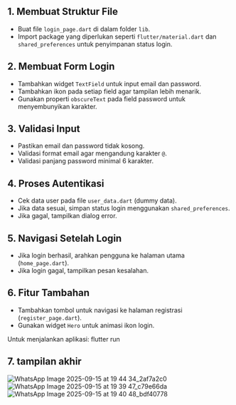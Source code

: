 ## 1. Membuat Struktur File

- Buat file `login_page.dart` di dalam folder `lib`.
- Import package yang diperlukan seperti `flutter/material.dart` dan `shared_preferences` untuk penyimpanan status login.

## 2. Membuat Form Login

- Tambahkan widget `TextField` untuk input email dan password.
- Tambahkan ikon pada setiap field agar tampilan lebih menarik.
- Gunakan properti `obscureText` pada field password untuk menyembunyikan karakter.

## 3. Validasi Input

- Pastikan email dan password tidak kosong.
- Validasi format email agar mengandung karakter `@`.
- Validasi panjang password minimal 6 karakter.

## 4. Proses Autentikasi

- Cek data user pada file `user_data.dart` (dummy data).
- Jika data sesuai, simpan status login menggunakan `shared_preferences`.
- Jika gagal, tampilkan dialog error.

## 5. Navigasi Setelah Login

- Jika login berhasil, arahkan pengguna ke halaman utama (`home_page.dart`).
- Jika login gagal, tampilkan pesan kesalahan.

## 6. Fitur Tambahan

- Tambahkan tombol untuk navigasi ke halaman registrasi (`register_page.dart`).
- Gunakan widget `Hero` untuk animasi ikon login.

Untuk menjalankan aplikasi:
flutter run

## 7. tampilan akhir
![WhatsApp Image 2025-09-15 at 19 44 34_2af7a2c0](https://github.com/user-attachments/assets/9a715bc0-804e-4af3-b347-8b38addabffd)
![WhatsApp Image 2025-09-15 at 19 39 47_c79e66da](https://github.com/user-attachments/assets/ff3800bf-3d67-457e-85b4-b1a6af7af788)
![WhatsApp Image 2025-09-15 at 19 40 48_bdf40778](https://github.com/user-attachments/assets/853688d9-d018-4508-aa36-0f28725cc39f)



